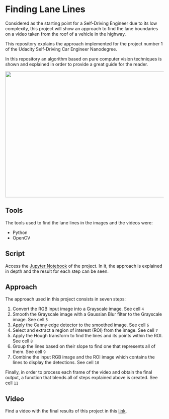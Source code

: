 # Finding Lane Lines
Considered as the starting point for a Self-Driving Engineer due to its low complexity, this project will show an approach to find the lane boundaries on a video taken from the roof of a vehicle in the highway.

This repository explains the approach implemented for the project number 1 of the Udacity Self-Driving Car Engineer Nanodegree.

In this repository an algorithm based on pure computer vision techniques is shown and explained in order to provide a great guide for the reader.

<p align="center">
<img src = "https://github.com/kmilo7204/Finding_Lane_Lines/blob/master/demo_gif/Video_GIF.gif" width="650" height="400">
</p>

## Tools
The tools used to find the lane lines in the images and the videos were:
 - Python
 - OpenCV

## Script
Access the [Jupyter Notebook](https://github.com/kmilo7204/Finding_Lane_Lines/blob/master/Finding_Lane_Lines.ipynb) of the project. In it, the approach is explained in depth and the result for each step can be seen.

## Approach 
The approach used in this project consists in seven steps:

1. Convert the RGB input image into a Grayscale image. See cell `4`
2. Smooth the Grayscale image with a Gaussian Blur filter to the Grayscale image. See cell `5`
3. Apply the Canny edge detector to the smoothed image. See cell `6`
4. Select and extract a region of interest (ROI) from the image. See cell `7`
5. Apply the Hough transform to find the lines and its points within the ROI. See cell `8` 
6. Group the lines based on their slope to find one that represents all of them. See cell `9`
7. Combine the input RGB image and the ROI image which contains the lines to display the detections. See cell `10`

Finally, in order to process each frame of the video and obtain the final output, a function that blends all of steps explained above is created. See cell `11`

## Video
Find a video with the final results of this project in this [link](https://www.youtube.com/watch?v=Cugi2mMzhxw).
